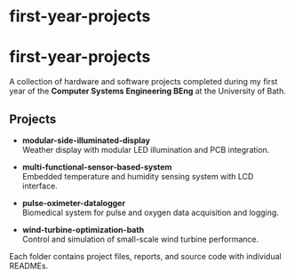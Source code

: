 # first-year-projects
# first-year-projects

A collection of hardware and software projects completed during my first year of the **Computer Systems Engineering BEng** at the University of Bath.


## Projects

- **modular-side-illuminated-display**  
  Weather display with modular LED illumination and PCB integration.

- **multi-functional-sensor-based-system**  
  Embedded temperature and humidity sensing system with LCD interface.

- **pulse-oximeter-datalogger**  
  Biomedical system for pulse and oxygen data acquisition and logging.

- **wind-turbine-optimization-bath**  
  Control and simulation of small-scale wind turbine performance.


Each folder contains project files, reports, and source code with individual READMEs.
